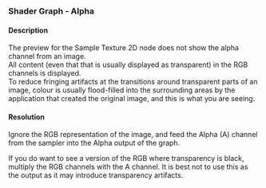 ### Shader Graph - Alpha
#### Description
The preview for the Sample Texture 2D node does not show the alpha channel from an image.  
All content (even that that is usually displayed as transparent) in the RGB channels is displayed.  
To reduce fringing artifacts at the transitions around transparent parts of an image, colour is usually flood-filled into the surrounding areas by the application that created the original image, and this is what you are seeing.

#### Resolution
Ignore the RGB representation of the image, and feed the Alpha (A) channel from the sampler into the Alpha output of the graph.  

If you do want to see a version of the RGB where transparency is black, multiply the RGB channels with the A channel. It is best not to use this as the output as it may introduce transparency artifacts.  

